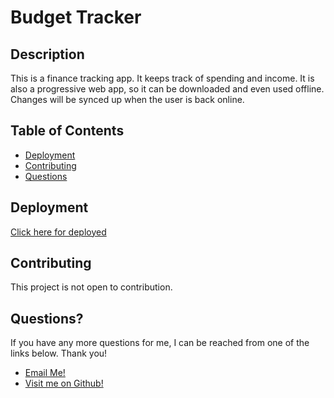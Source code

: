 
  # Budget Tracker

  ## Description
  This is a finance tracking app. It keeps track of spending and income. It is also a progressive web app, so it can be downloaded and even used offline. Changes will be synced up when the user is back online.

  ## Table of Contents
  - [Deployment](#deployment)
  - [Contributing](#contributing)
  - [Questions](#questions) 
  
  ## Deployment
[Click here for deployed](https://maple-eds-44810.herokuapp.com/)

  ## Contributing
  This project is not open to contribution.

  ## Questions?
  If you have any more questions for me, I can be reached from one of the links below. Thank you!
  - [Email Me!](mailto:dhunts258@gmail.com)
  - [Visit me on Github!](https://github.com/VerbalDye)
